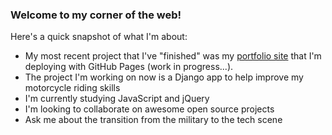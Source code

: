 ### Welcome to my corner of the web!

Here's a quick snapshot of what I'm about:

- My most recent project that I've "finished" was my [portfolio site](https://aleforniadreamin.github.io/) that I'm deploying with GitHub Pages (work in progress...).
- The project I'm working on now is a Django app to help improve my motorcycle riding skills
- I'm currently studying JavaScript and jQuery
- I'm looking to collaborate on awesome open source projects 
- Ask me about the transition from the military to the tech scene 



